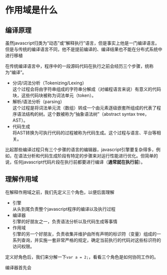 # 作用域是什么

## 编译原理

虽然javascript归类为“动态”或“解释执行”语言，但是事实上他是一门编译语言。但是与传统的编译语言不同，他不是提前编译的、编译结果也不能在分布式系统中进行移植

在传统编译语言中，程序中的一段源码代码在执行之前会经历三个步骤，统称为“编译”。

- 分词/词法分析（Tokenizing/Lexing）  
  这个过程会将由字符串组成的字符串分解成（对编程语言来说）有意义的代码块，这些代码块被称为词法单元（token）。
- 解析/语法分析（parsing）  
  这个过程是将词法单元流（数组）转成一个由元素逐级嵌套所组成的代表了程序语法结构的树。这个数被称为“抽象语法树”（abstract syntax tree， AST）。
- 代码生成  
  将AST转换为可执行代码的过程被称为代码生成。这个过程与语言、平台等相关。

比起那些编译过程只有三个步骤的语言的编辑器，javascript引擎要复杂得多，例如，在语法分析和代码生成阶段有特定的步骤来对运行性能进行优化。但简单的说，任何javascript代码片段在执行前都要进行编译（**通常就在执行前**）。

## 理解作用域

在解释作用域之前，我们先定义三个角色，以便后面理解

- 引擎  
  从头到尾负责整个javascript程序的编译以及执行过程
- 编译器  
  引擎的好朋友之一，负责语法分析以及代码生成等事情
- 作用域  
  引擎的另一个好朋友，负责收集并维护由所有声明的标识符（变量）组成的一系列查询，并实施一套非常严格的规定，确定当前执行的代码对这些标识符的访问权限。

定义好角色后，我们来分解一下`var a = 2;`，看看三个角色是如何协同工作的。

编译器首先会
